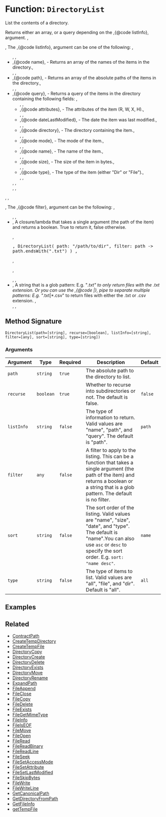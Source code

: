 [comment]: # (Note: This documentation is generated dynamically in the build process.  To modify the contents, change the javadoc on the _invoke method of the BIF class)

# Function: `DirectoryList`

List the contents of a directory.

Returns either an array, or a query depending on the ,{@code listInfo}, argument.
 ,<p>,
 The ,{@code listInfo}, argument can be one of the following:
 ,<ul>,
 ,<li>,{@code name}, - Returns an array of the names of the items in the directory.,</li>,
 ,<li>,{@code path}, - Returns an array of the absolute paths of the items in the directory.,</li>,
 ,<li>,{@code query}, - Returns a query of the items in the directory containing the following fields:
 ,<ul>,
 ,<li>,{@code attributes}, - The attributes of the item (R, W, X, H).,</li>,
 ,<li>,{@code dateLastModified}, - The date the item was last modified.,</li>,
 ,<li>,{@code directory}, - The directory containing the item.,</li>,
 ,<li>,{@code mode}, - The mode of the item.,</li>,
 ,<li>,{@code name}, - The name of the item.,</li>,
 ,<li>,{@code size}, - The size of the item in bytes.,</li>,
 ,<li>,{@code type}, - The type of the item (either "Dir" or "File").,</li>,
 ,</ul>,
 ,</li>,
 ,</ul>,
 ,<p>,
 The ,{@code filter}, argument can be the following:
 ,<ul>,
 ,<li>,
 A closure/lambda that takes a single argument (the path of the item) and returns a boolean. True to return it, false otherwise.

 ,<pre>,
 DirectoryList( path: "/path/to/dir", filter: path -> path.endsWith(".txt") )
 ,</pre>,

 ,</li>,
 ,<li>,
 A string that is a glob pattern: E.g. "*.txt" to only return files with the .txt extension. Or you can use the ,{@code |}, pipe to separate multiple patterns: E.g. "*.txt|*.csv" to return files with either the .txt or .csv extension.
 ,</li>,
 ,</ul>

## Method Signature

```
DirectoryList(path=[string], recurse=[boolean], listInfo=[string], filter=[any], sort=[string], type=[string])
```

### Arguments


| Argument | Type | Required | Description | Default |
|----------|------|----------|-------------|---------|
| `path` | `string` | `true` | The absolute path to the directory to list. |  |
| `recurse` | `boolean` | `true` | Whether to recurse into subdirectories or not. The default is false. | `false` |
| `listInfo` | `string` | `false` | The type of information to return. Valid values are "name", "path", and "query". The default is "path". | `path` |
| `filter` | `any` | `false` | A filter to apply to the listing. This can be a function that takes a single argument (the path of the item) and returns a boolean or a string that is a glob pattern. The default is no filter. |  |
| `sort` | `string` | `false` | The sort order of the listing. Valid values are "name", "size", "date", and "type". The default is "name".You can also use <code>asc</code> or <code>desc</code> to specify the sort order. E.g. <code>sort: "name desc"</code>. | `name` |
| `type` | `string` | `false` | The type of items to list. Valid values are "all", "file", and "dir". Default is "all". | `all` |

## Examples



## Related

  * [ContractPath](./ContractPath.md)
  * [CreateTempDirectory](./CreateTempDirectory.md)
  * [CreateTempFile](./CreateTempFile.md)
  * [DirectoryCopy](./DirectoryCopy.md)
  * [DirectoryCreate](./DirectoryCreate.md)
  * [DirectoryDelete](./DirectoryDelete.md)
  * [DirectoryExists](./DirectoryExists.md)
  * [DirectoryMove](./DirectoryMove.md)
  * [DirectoryRename](./DirectoryRename.md)
  * [ExpandPath](./ExpandPath.md)
  * [FileAppend](./FileAppend.md)
  * [FileClose](./FileClose.md)
  * [FileCopy](./FileCopy.md)
  * [FileDelete](./FileDelete.md)
  * [FileExists](./FileExists.md)
  * [FileGetMimeType](./FileGetMimeType.md)
  * [FileInfo](./FileInfo.md)
  * [FileIsEOF](./FileIsEOF.md)
  * [FileMove](./FileMove.md)
  * [FileOpen](./FileOpen.md)
  * [FileRead](./FileRead.md)
  * [FileReadBinary](./FileReadBinary.md)
  * [FileReadLine](./FileReadLine.md)
  * [FileSeek](./FileSeek.md)
  * [FileSetAccessMode](./FileSetAccessMode.md)
  * [FileSetAttribute](./FileSetAttribute.md)
  * [FileSetLastModified](./FileSetLastModified.md)
  * [FileSkipBytes](./FileSkipBytes.md)
  * [FileWrite](./FileWrite.md)
  * [FileWriteLine](./FileWriteLine.md)
  * [GetCanonicalPath](./GetCanonicalPath.md)
  * [GetDirectoryFromPath](./GetDirectoryFromPath.md)
  * [GetFileInfo](./GetFileInfo.md)
  * [getTempFile](./getTempFile.md)

